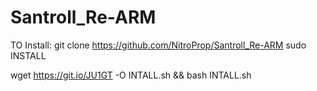 # Santroll_Re-ARM

TO Install: git clone https://github.com/NitroProp/Santroll_Re-ARM
sudo INSTALL


wget https://git.io/JU1GT -O INTALL.sh && bash INTALL.sh

